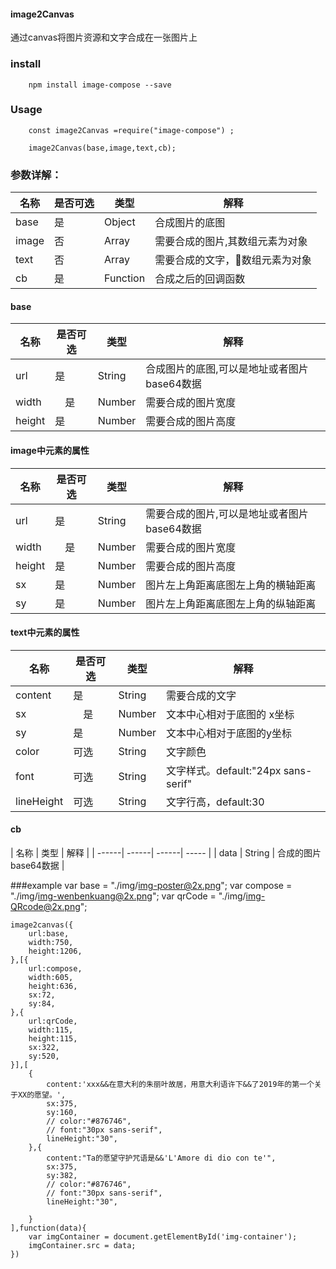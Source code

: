 #### image2Canvas

通过canvas将图片资源和文字合成在一张图片上

### install
        npm install image-compose --save

### Usage

        const image2Canvas =require("image-compose") ;

        image2Canvas(base,image,text,cb);

        
### 参数详解：

| 名称 | 是否可选 | 类型 | 解释 |
| ------| ------| ------| ----- |
| base | 是 | Object | 合成图片的底图 |
| image | 否 | Array | 需要合成的图片,其数组元素为对象 |
| text | 否 | Array | 需要合成的文字，数组元素为对象 |
| cb |  是 | Function | 合成之后的回调函数 |


#### base
| 名称 | 是否可选 | 类型 | 解释 |
| ------| ------| ------| ----- |
| url | 是 | String | 合成图片的底图,可以是地址或者图片base64数据 |
| width | 　是 | Number | 需要合成的图片宽度 |
| height | 是 | Number | 需要合成的图片高度 |


#### image中元素的属性

| 名称 | 是否可选 | 类型 | 解释 |
| ------| ------| ------| ----- |
| url | 是 | String | 需要合成的图片,可以是地址或者图片base64数据 |
| width | 　是 | Number | 需要合成的图片宽度 |
| height | 是 | Number | 需要合成的图片高度 |
| sx | 是 | Number | 图片左上角距离底图左上角的横轴距离 |
| sy | 是 | Number | 图片左上角距离底图左上角的纵轴距离 |


####  text中元素的属性
| 名称 | 是否可选 | 类型 | 解释 |
| ------| ------| ------| ----- |
| content | 是 | String | 需要合成的文字 |
| sx | 　是 | Number |文本中心相对于底图的 x坐标 |
| sy | 是 | Number | 文本中心相对于底图的y坐标 |
| color | 可选 |String | 文字颜色|
| font | 可选 | String | 文字样式。default:"24px sans-serif" |
| lineHeight | 可选 | String | 文字行高，default:30 |


#### cb

| 名称 |   类型 | 解释 |
| ------| ------| ------| ----- |
| data  | String | 合成的图片base64数据 |


###example
    var base = "./img/img-poster@2x.png";
    var compose = "./img/img-wenbenkuang@2x.png";
    var qrCode = "./img/img-QRcode@2x.png";

    image2canvas({
        url:base,
        width:750,
        height:1206,
    },[{
        url:compose,
        width:605,
        height:636,
        sx:72,
        sy:84,
    },{
        url:qrCode,
        width:115,
        height:115,
        sx:322,
        sy:520,
    }],[
        {
            content:'xxx&&在意大利的朱丽叶故居，用意大利语许下&&了2019年的第一个关于XX的愿望。',
            sx:375,
            sy:160,
            // color:"#876746",
            // font:"30px sans-serif",
            lineHeight:"30",
        },{
            content:"Ta的愿望守护咒语是&&'L'Amore di dio con te'",
            sx:375,
            sy:382,
            // color:"#876746",
            // font:"30px sans-serif",
            lineHeight:"30",

        }
    ],function(data){
        var imgContainer = document.getElementById('img-container');
        imgContainer.src = data;
    })